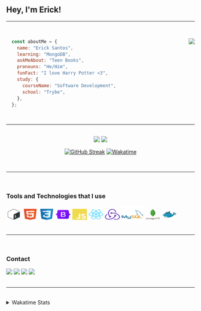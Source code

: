 ## Hey, I'm Erick!

---
</br>
<div align="center">
  <img height="200px" align="right" style="margin-left:30px;" src="https://media.tumblr.com/tumblr_m4vjobYRbG1qj3ir1.gif" />
  <div align="left" style="display: inline_block" markdown="1">
    
```js
  const aboutMe = {
    name: "Erick Santos",
    learning: "MongoDB",
    askMeAbout: "Teen Books",
    pronouns: "He/Him",
    funFact: "I love Harry Potter <3",
    study: {
      courseName: "Software Development",
      school: "Trybe",
    },
  };
```
    
  </div>
</div>
</br>

---

</br>
<div align="center">
  <img height="180em" src="https://github-readme-stats.vercel.app/api?username=erick-ol&show_icons=true&theme=dracula&include_all_commits=true&count_private=true&icon_color=2FC18C&title_color=2FC18C&bg_color=1A1D21"/>
  <img height="180em" src="https://github-readme-stats.vercel.app/api/top-langs/?username=erick-ol&layout=compact&langs_count=7&theme=dracula&title_color=2FC18C&bg_color=1A1D21"/>
      
  [![GitHub Streak](https://github-readme-streak-stats.herokuapp.com/?user=erick-ol&theme=dark&fire=2FC18C&ring=2FC18C&background=1A1D21&currStreakLabel=2FC18C)](https://git.io/streak-stats)
  [![Wakatime](https://github-readme-stats.vercel.app/api/wakatime?username=erick_ol&layout=compact&theme=dracula&title_color=2FC18C&bg_color=1A1D21)](https://wakatime.com/@erick_ol)
      
</div>
</br>

---

</br>

### Tools and Technologies that I use

<div>
  <img align="center" alt="bash" height="30" width="40" src="https://raw.githubusercontent.com/devicons/devicon/master/icons/bash/bash-original.svg">
  <img align="center" alt="HTML" height="30" width="40" src="https://raw.githubusercontent.com/devicons/devicon/master/icons/html5/html5-original.svg">
  <img align="center" alt="CSS" height="30" width="40" src="https://raw.githubusercontent.com/devicons/devicon/master/icons/css3/css3-original.svg">
  <img align="center" alt="bootstrap" height="30" width="40" src="https://raw.githubusercontent.com/devicons/devicon/master/icons/bootstrap/bootstrap-original.svg">
  <img align="center" alt="Js" height="30" width="40" src="https://raw.githubusercontent.com/devicons/devicon/master/icons/javascript/javascript-plain.svg">
  <img align="center" alt="React" height="30" width="40" src="https://raw.githubusercontent.com/devicons/devicon/master/icons/react/react-original.svg">
  <img align="center" alt="redux" height="30" width="40" src="https://raw.githubusercontent.com/devicons/devicon/master/icons/redux/redux-original.svg">
  <img align="center" alt="mysql" height="45" width="60" src="https://raw.githubusercontent.com/devicons/devicon/master/icons/mysql/mysql-original-wordmark.svg">
  <img align="center" alt="mongodb" height="30" width="40" src="https://raw.githubusercontent.com/devicons/devicon/master/icons/mongodb/mongodb-original-wordmark.svg">
  <img align="center" alt="Docker" height="30" width="40" src="https://raw.githubusercontent.com/devicons/devicon/master/icons/docker/docker-original.svg">
</div>
</br>

---

</br>

### Contact

<div>
  <a href="https://www.linkedin.com/in/erickosantos/" target="_blank"><img src="https://img.shields.io/badge/-LinkedIn-%230077B5?style=for-the-badge&logo=linkedin&logoColor=white" target="_blank"></a> 
  <a href = "mailto:erickosantos.dev@gmail.com"><img src="https://img.shields.io/badge/-Gmail-%23333?style=for-the-badge&logo=gmail&logoColor=white" target="_blank"></a>
  <a href="https://instagram.com/rick.ods" target="_blank"><img src="https://img.shields.io/badge/-Instagram-%23E4405F?style=for-the-badge&logo=instagram&logoColor=white" target="_blank"></a>
 <a href="https://discord.com/users/692041528415223898" target="_blank"><img src="https://img.shields.io/badge/Discord-7289DA?style=for-the-badge&logo=discord&logoColor=white" target="_blank"></a> 
  
</div>
</br>

---

</br>

<details>
  <summary>Wakatime Stats</summary>
<br>
<!--START_SECTION:waka-->
![Code Time](http://img.shields.io/badge/Code%20Time-20%20hrs%2054%20mins-blue)

![Profile Views](http://img.shields.io/badge/Profile%20Views-4-blue)

**🐱 My GitHub Data** 

> 🏆 804 Contributions in the Year 2021
 > 
> 📦 194.7 kB Used in GitHub's Storage 
 > 
> 💼 Opted to Hire
 > 
> 📜 35 Public Repositories 
 > 
> 🔑 3 Private Repositories  
 > 
**I'm an Early 🐤** 

```text
🌞 Morning    13 commits     ░░░░░░░░░░░░░░░░░░░░░░░░░   2.09% 
🌆 Daytime    342 commits    █████████████░░░░░░░░░░░░   55.07% 
🌃 Evening    258 commits    ██████████░░░░░░░░░░░░░░░   41.55% 
🌙 Night      8 commits      ░░░░░░░░░░░░░░░░░░░░░░░░░   1.29%

```
📅 **I'm Most Productive on Monday** 

```text
Monday       158 commits    ██████░░░░░░░░░░░░░░░░░░░   25.44% 
Tuesday      153 commits    ██████░░░░░░░░░░░░░░░░░░░   24.64% 
Wednesday    136 commits    █████░░░░░░░░░░░░░░░░░░░░   21.9% 
Thursday     72 commits     ███░░░░░░░░░░░░░░░░░░░░░░   11.59% 
Friday       39 commits     █░░░░░░░░░░░░░░░░░░░░░░░░   6.28% 
Saturday     26 commits     █░░░░░░░░░░░░░░░░░░░░░░░░   4.19% 
Sunday       37 commits     █░░░░░░░░░░░░░░░░░░░░░░░░   5.96%

```


📊 **This Week I Spent My Time On** 

```text
⌚︎ Time Zone: America/Sao_Paulo

💬 Programming Languages: 
No Activity Tracked This Week

🔥 Editors: 
No Activity Tracked This Week

🐱‍💻 Projects: 
No Activity Tracked This Week

💻 Operating System: 
No Activity Tracked This Week

```

**I Mostly Code in JavaScript** 

```text
JavaScript               24 repos            ████████████████░░░░░░░░░   66.67% 
PHP                      3 repos             ██░░░░░░░░░░░░░░░░░░░░░░░   8.33% 
HTML                     3 repos             ██░░░░░░░░░░░░░░░░░░░░░░░   8.33% 
CSS                      2 repos             █░░░░░░░░░░░░░░░░░░░░░░░░   5.56% 
TypeScript               2 repos             █░░░░░░░░░░░░░░░░░░░░░░░░   5.56%

```


**Timeline**

![Chart not found](https://raw.githubusercontent.com/erick-ol/erick-ol/main/charts/bar_graph.png) 


 Last Updated on 30/12/2021
<!--END_SECTION:waka--> 
</details>
